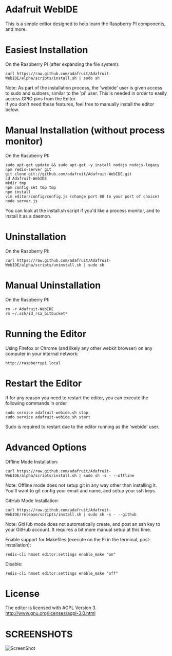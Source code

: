 Adafruit WebIDE
================
This is a simple editor designed to help learn the Raspberry PI components, and more.

Easiest Installation
============

On the Raspberry PI (after expanding the file system):

    curl https://raw.github.com/adafruit/Adafruit-WebIDE/alpha/scripts/install.sh | sudo sh

Note: As part of the installation process, the 'webide' user is given access to sudo and sudoers, 
similar to the 'pi' user.  This is needed in order to easily access GPIO pins from the Editor.  
If you don't need these features, feel free to manually install the editor below.

Manual Installation (without process monitor)
============

On the Raspberry PI:

    sudo apt-get update && sudo apt-get -y install nodejs nodejs-legacy npm redis-server git
    git clone git://github.com/adafruit/Adafruit-WebIDE.git
    cd Adafruit-WebIDE
    mkdir tmp
    npm config set tmp tmp
    npm install
    vim editor/config/config.js (change port 80 to your port of choice)
    node server.js

You can look at the install.sh script if you'd like a process monitor, and to install it
as a daemon.

Uninstallation
============

On the Raspberry PI:

    curl https://raw.github.com/adafruit/Adafruit-WebIDE/alpha/scripts/uninstall.sh | sudo sh

Manual Uninstallation
============

On the Raspberry PI:

    rm -r Adafruit-WebIDE
    rm ~/.ssh/id_rsa_bitbucket*

Running the Editor
============

Using Firefox or Chrome (and likely any other webkit browser) on any computer in your internal network:

    http://raspberrypi.local

Restart the Editor
============

If for any reason you need to restart the editor, you can execute the following commands in order
    
    sudo service adafruit-webide.sh stop
    sudo service adafruit-webide.sh start

Sudo is required to restart due to the editor running as the 'webide' user.

Advanced Options
============

Offline Mode Installation:

    curl https://raw.github.com/adafruit/Adafruit-WebIDE/alpha/scripts/install.sh | sudo sh -s - --offline

Note: Offline mode does not setup git in any way other than installing it.  You'll want to git config your
email and name, and setup your ssh keys.

GitHub Mode Installation:

    curl https://raw.github.com/adafruit/Adafruit-WebIDE/release/scripts/install.sh | sudo sh -s - --github

Note: GitHub mode does not automatically create, and post an ssh key to your GitHub account.  It requires
a bit more manual setup at this time.

Enable support for Makefiles (execute on the Pi in the terminal, post-installation):

    redis-cli hmset editor:settings enable_make "on"

Disable:

    redis-cli hmset editor:settings enable_make "off"

License
============

The editor is licensed with AGPL Version 3.
http://www.gnu.org/licenses/agpl-3.0.html

SCREENSHOTS
===========
![ScreenShot](http://www.adafruit.com/adablog/wp-content/uploads/2012/10/WebIDE_Alpha.jpg)
